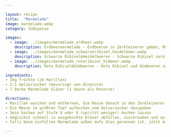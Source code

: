 ```yaml
---

layout: recipe
title:  "Marmelade"
image: marmelade.webp
category: Süßspeise

images:
  - image: ../images/marmelade_erdbeer.webp
    description: Erdbeermarmelade - Erdbeeren in Zerkleinerer geben, Masse schäumt beim Aufkochen wenn man Zitrone dazugibt (vmtl), diese Gläser sind zu wenig befüllt!
  - image: ../images/marmelade_schwarzeribisel_heidelbeer.webp
    description: Schwarze Ribisel&Heidelbeeren - Schwarze Ribisel zerkleinern und Masse aufkochen (damit flüssiger; sonst bleibt alles im Sieb), dann absieben. Heidelbeeren zerkleinern und direkt dazu
  - image: ../images/marmelade_roteribisel_himbeer.webp
    description: Rote Ribisel&Himbeeren - Rote Ribisel und Himbeeren zerkleinern und Masse aufkochen (damit flüssiger; sonst bleibt alles im Sieb), dann absieben. (Ergebnis war sehr Gelee-artig, besser mit Heidelbeeren weil die flüssiger sind)

ingredients:
- 1kg Früchte (zb Marillen)
- 2:1 Gelierzucker (bevorzugt von Alnatura)
- 7 Darbo Marmelade Gläser (1 davon als Reserve)

directions:
- Marillen waschen und entkernen, die Masse danach in den Zerkleinerer
- Die Masse im größten Topf aufkochen und Gelierzucker dazugeben
- 3min kochen auf Stufe 9 oder 8 (spritzt weniger) kochen lassen
- möglichst schnell in ausgekochte Gläser abfüllen, zuschrauben und auf den Kopf stellen
- Falls beim einfüllen Marmelade außen aufs Glas geronnen ist, jetzt mit Küchenrolle abwischen (geht noch leichter solange die Marmelade flüssig ist)

---
```

